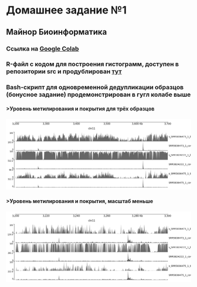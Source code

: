 # Домашнее задание №1 
## Майнор Биоинформатика
### Ссылка на [Google Colab](https://colab.research.google.com/drive/1h8O9nEpemlNGFgMil5XEJfAG4H70XmK2?usp=sharing)
### R-файл с кодом для построения гистограмм, доступен в репозитории src и продублирован [тут](https://github.com/dannygrig/hse_hw1_meth/blob/main/src/dz1_meth.R)
### Bash-скрипт для одновременной дедупликации образцов (бонусное задание) продемонстрирован в гугл колабе выше
#### >Уровень метилирования и покрытия для трёх образцов
#### ![](https://github.com/dannygrig/hse_hw1_meth/blob/main/images/image_cov%20(2).png)
#### >Уровень метилирования и покрытия, масштаб меньше
#### ![](https://github.com/dannygrig/hse_hw1_meth/blob/main/images/image_cov_.png)
